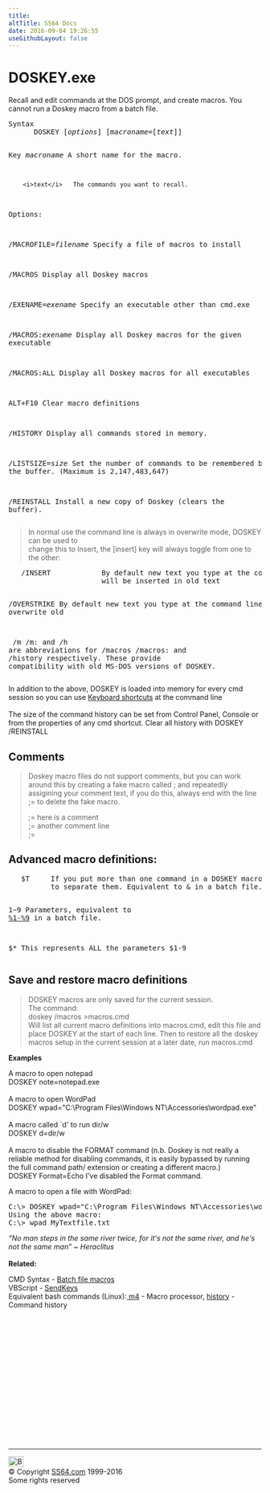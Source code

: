 ```yaml
---
title:
altTitle: SS64 Docs
date: 2016-09-04 19:26:55
useGithubLayout: false
---
```

<!-- #BeginLibraryItem "/Library/head_nt.lbi" --><!-- #EndLibraryItem --><h1>DOSKEY.exe</h1> 
<p>Recall and edit commands at the DOS prompt, and create macros. 
You cannot run a Doskey macro from a batch file.</p>
<pre>Syntax
      DOSKEY [<i>options</i>] [<i>macroname</i>=[<i>text</i>]]

Key
   <i>macroname</i>   A short name for the macro.

        <i>text</i>   The commands you want to recall.

Options:

   /MACROFILE=<i>filename</i> Specify a file of macros to install

   /MACROS            Display all Doskey macros

   /EXENAME=<i>exename</i>   Specify an  executable other than cmd.exe

   /MACROS:<i>exename</i>    Display all Doskey macros for the given executable

   /MACROS:ALL        Display all Doskey macros for all executables

   ALT+F10            Clear macro definitions

   /HISTORY           Display all commands stored in memory.

   /LISTSIZE=<i>size</i>     Set the number of commands to be remembered by the buffer.
                      (Maximum is 2,147,483,647)

   /REINSTALL         Install a new copy of Doskey (clears the buffer).</pre>
<blockquote>
<p> In normal use the command line is always in <span class="code">overwrite</span> mode, DOSKEY can be used to<br>
change this to <span class="code">Insert</span>, the [insert] key will always toggle from one to the other:<br>
</p>
</blockquote>
<pre>   /INSERT            By default new text you type at the command line
                      will be inserted in old text

   /OVERSTRIKE        By default new text you type at the command line
                      will overwrite old

<span class="code">   /m /m:</span> and <span class="code">/h</span> are abbreviations for <span class="code">/macros /macros:</span> and <span class="code">/history</span> respectively.
   These provide compatibility with old MS-DOS versions of DOSKEY.</pre>
<p>In addition to the above, DOSKEY is loaded into memory for every cmd session so
you can use <a href="syntax-keyboard.html">Keyboard shortcuts</a> at the command line<br><br>
The size of the command history can be set from Control Panel, Console or from the properties of any cmd shortcut. Clear all history with DOSKEY /REINSTALL
</p><h2>Comments</h2>
<blockquote>
<p>Doskey macro files do not support comments, but you can work around this by creating a fake macro called ; and repeatedly assigining your comment text, if you do this, always end with the line <span class="code">;=</span> to delete the fake macro.</p>
<p><span class="code">;= here is a comment<br>
;= another comment line<br>
;=</span></p>
</blockquote>
<h2>Advanced macro definitions: </h2>
<pre>   $T     If you put more than one command in a DOSKEY macro, use $T. 
          to separate them. Equivalent to &amp; in a batch file.

   $1-$9  Parameters, equivalent to <a href="syntax-args.html">%1-%9</a> in a batch file.

   $*     This represents ALL the parameters $1-9</pre>
<h2>Save and restore macro definitions</h2>
<blockquote>
<p> DOSKEY macros are  only saved for the current session.<br>
The command:<br>
<span class="code">doskey /macros &gt;macros.cmd</span><br>
Will list all current macro definitions into macros.cmd, edit this file
and place DOSKEY at the start of each line. Then to restore all the doskey macros setup in the current session at a later date,  run <span class="code">macros.cmd</span></p>
</blockquote>
<p><b>Examples</b>
</p>
<p> A macro to open notepad<br>   
<span class="code">DOSKEY note=notepad.exe</span><br><br>
A macro to open WordPad<br>
<span class="code">DOSKEY wpad="C:\Program Files\Windows NT\Accessories\wordpad.exe"</span><br><br>
A macro called `d' to run dir/w<br>   
<span class="code">DOSKEY d=dir/w</span><br><br>
A macro to disable the FORMAT command (n.b. Doskey is not really a reliable method for disabling commands, it is easily bypassed by running  the full command path/ extension or creating a different macro.)<br>   
<span class="code">DOSKEY Format=Echo I've disabled the Format command</span>.</p>
<p> A macro to open a file with WordPad:<br>
</p>
<pre>C:\&gt; DOSKEY wpad="C:\Program Files\Windows NT\Accessories\wordpad.exe" $1
<span class="body">Using the above macro:</span>
C:\&gt; wpad MyTextfile.txt</pre>
<p> <i class="quote">“No man steps in the same river twice, for it's not the same river, and he's not the same man” ~ Heraclitus</i><br><br>
<b> Related:</b></p>
<p>CMD Syntax - <a href="syntax-macros.html">Batch file macros</a><br>
VBScript - <a href="../vb/sendkeys.html">SendKeys</a><br>
Equivalent bash commands (Linux):<a href="../bash/m4.html"> m4</a> - Macro processor, <a href="../bash/history.html">history</a> - Command history</p><!-- #BeginLibraryItem "/Library/foot_nt.lbi" --><p>
<!-- windows300 -->
<ins class="adsbygoogle" style="display:inline-block;width:300px;height:250px" data-ad-client="ca-pub-6140977852749469" data-ad-slot="7649547908"></ins>
<script>
(adsbygoogle = window.adsbygoogle || []).push({});
</script></p>
<hr>
<div id="bl" class="footer"><a href="doskey.html#"><img src="../images/top.png" width="30" height="22" alt="Back to the Top"></a></div>
<div id="br" class="footer, tagline">© Copyright <a href="../index.html">SS64.com</a> 1999-2016<br>
Some rights reserved</div><!-- #EndLibraryItem -->
